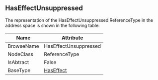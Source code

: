 <!-- objecttype -->
## HasEffectUnsuppressed
  
The representation of the HasEffectUnsuppressed ReferenceType in the address space is shown in the following table:  

|Name|Attribute|
|---|---|
|BrowseName|HasEffectUnsuppressed|
|NodeClass|ReferenceType|
|IsAbtract|False|
|BaseType|[HasEffect](../../../Part5/ReferenceTypes/HasEffect/readme.md)|

